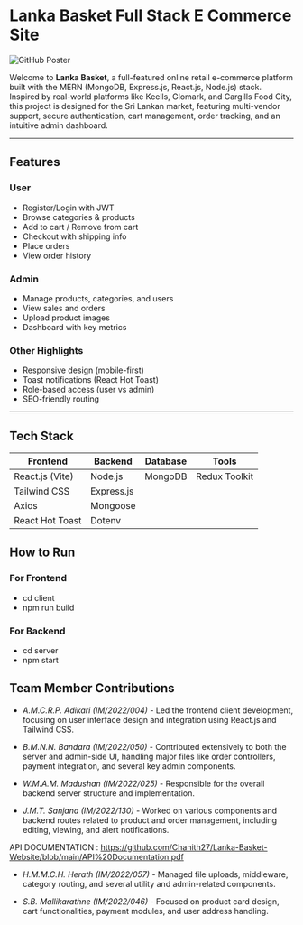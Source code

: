 # Lanka Basket Full Stack E Commerce Site

![GitHub Poster](https://github.com/user-attachments/assets/c071d46e-ed58-4459-87b9-57350ac82863)

Welcome to **Lanka Basket**, a full-featured online retail e-commerce platform built with the MERN (MongoDB, Express.js, React.js, Node.js) stack. Inspired by real-world platforms like Keells, Glomark, and Cargills Food City, this project is designed for the Sri Lankan market, featuring multi-vendor support, secure authentication, cart management, order tracking, and an intuitive admin dashboard.

---

## Features

### User
- Register/Login with JWT
- Browse categories & products
- Add to cart / Remove from cart
- Checkout with shipping info
- Place orders
- View order history

### Admin
- Manage products, categories, and users
- View sales and orders
- Upload product images
- Dashboard with key metrics

### Other Highlights
- Responsive design (mobile-first)
- Toast notifications (React Hot Toast)
- Role-based access (user vs admin)
- SEO-friendly routing

---

## Tech Stack

| Frontend        | Backend     | Database | Tools                   |
|-----------------|-------------|----------|--------------------------|
| React.js (Vite) | Node.js     | MongoDB  | Redux Toolkit            |
| Tailwind CSS    | Express.js  |          | |
| Axios           | Mongoose    |          |               |
| React Hot Toast | Dotenv      |          |       |
                                     
## How to Run

### For Frontend
- cd client
- npm run build

### For Backend
- cd server
- npm start

## Team Member Contributions

- *A.M.C.R.P. Adikari (IM/2022/004)* - Led the frontend client development, focusing on user interface design and integration using React.js and Tailwind CSS.

- *B.M.N.N. Bandara (IM/2022/050)* - Contributed extensively to both the server and admin-side UI, handling major files like order controllers, payment integration, and several key admin components.

- *W.M.A.M. Madushan (IM/2022/025)* - Responsible for the overall backend server structure and implementation.

- *J.M.T. Sanjana (IM/2022/130)* - Worked on various components and backend routes related to product and order management, including editing, viewing, and alert notifications.

API DOCUMENTATION : https://github.com/Chanith27/Lanka-Basket-Website/blob/main/API%20Documentation.pdf


- *H.M.M.C.H. Herath (IM/2022/057)* - Managed file uploads, middleware, category routing, and several utility and admin-related components.

- *S.B. Mallikarathne (IM/2022/046)* - Focused on product card design, cart functionalities, payment modules, and user address handling.

